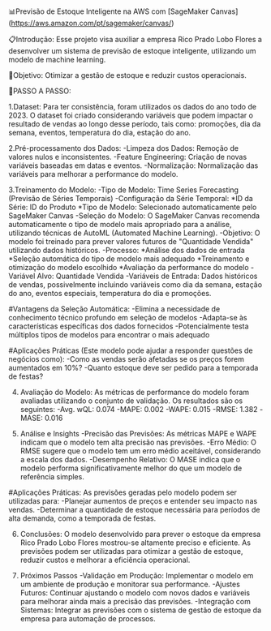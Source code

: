 📊Previsão de Estoque Inteligente na AWS com [SageMaker Canvas] (https://aws.amazon.com/pt/sagemaker/canvas/)

📋Introdução: 
Esse projeto visa auxiliar a empresa Rico Prado Lobo Flores a desenvolver um sistema de previsão de estoque inteligente, utilizando um modelo de machine learning.

🎯Objetivo:
Otimizar a gestão de estoque e reduzir custos operacionais.

🚀PASSO A PASSO:

1.Dataset:
Para ter consistência, foram utilizados os dados do ano todo de 2023. O dataset foi criado considerando variáveis que podem impactar o resultado de vendas ao longo desse período, tais como: promoções, dia da semana, eventos, temperatura do dia, estação do ano.

2.Pré-processamento dos Dados:
-Limpeza dos Dados: Remoção de valores nulos e inconsistentes.
-Feature Engineering: Criação de novas variáveis baseadas em datas e eventos.
-Normalização: Normalização das variáveis para melhorar a performance do modelo.

3.Treinamento do Modelo:
-Tipo de Modelo: Time Series Forecasting (Previsão de Séries Temporais)
-Configuração da Série Temporal:
*ID da Série: ID do Produto
*Tipo de Modelo: Selecionado automaticamente pelo SageMaker Canvas
-Seleção do Modelo: O SageMaker Canvas recomenda automaticamente o tipo de modelo mais apropriado para a análise, utilizando técnicas de AutoML (Automated Machine Learning).
-Objetivo: O modelo foi treinado para prever valores futuros de "Quantidade Vendida" utilizando dados históricos.
-Processo:
*Análise dos dados de entrada
*Seleção automática do tipo de modelo mais adequado
*Treinamento e otimização do modelo escolhido
*Avaliação da performance do modelo
-Variável Alvo: Quantidade Vendida
-Variáveis de Entrada: Dados históricos de vendas, possivelmente incluindo variáveis como dia da semana, estação do ano, eventos especiais, temperatura do dia e promoções.

#Vantagens da Seleção Automática:
-Elimina a necessidade de conhecimento técnico profundo em seleção de modelos
-Adapta-se às características específicas dos dados fornecidos
-Potencialmente testa múltiplos tipos de modelos para encontrar o mais adequado

#Aplicações Práticas (Este modelo pode ajudar a responder questões de negócios como):
-Como as vendas serão afetadas se os preços forem aumentados em 10%?
-Quanto estoque deve ser pedido para a temporada de festas?

4. Avaliação do Modelo:
As métricas de performance do modelo foram avaliadas utilizando o conjunto de validação. Os resultados são os seguintes:
-Avg. wQL: 0.074
-MAPE: 0.002
-WAPE: 0.015
-RMSE: 1.382
-MASE: 0.016

6. Análise e Insights
-Precisão das Previsões: As métricas MAPE e WAPE indicam que o modelo tem alta precisão nas previsões.
-Erro Médio: O RMSE sugere que o modelo tem um erro médio aceitável, considerando a escala dos dados.
-Desempenho Relativo: O MASE indica que o modelo performa significativamente melhor do que um modelo de referência simples.

#Aplicações Práticas: As previsões geradas pelo modelo podem ser utilizadas para:
-Planejar aumentos de preços e entender seu impacto nas vendas.
-Determinar a quantidade de estoque necessária para períodos de alta demanda, como a temporada de festas.

6. Conclusões:
O modelo desenvolvido para prever o estoque da empresa Rico Prado Lobo Flores mostrou-se altamente preciso e eficiente. As previsões podem ser utilizadas para otimizar a gestão de estoque, reduzir custos e melhorar a eficiência operacional.

7. Próximos Passos
-Validação em Produção: Implementar o modelo em um ambiente de produção e monitorar sua performance.
-Ajustes Futuros: Continuar ajustando o modelo com novos dados e variáveis para melhorar ainda mais a precisão das previsões.
-Integração com Sistemas: Integrar as previsões com o sistema de gestão de estoque da empresa para automação de processos.
